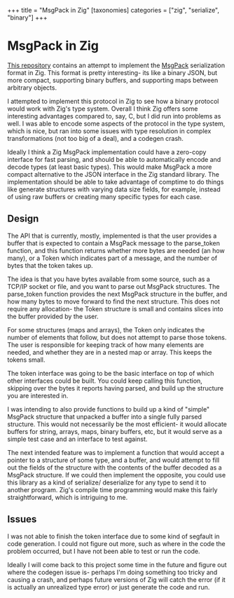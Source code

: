 +++
title = "MsgPack in Zig"
[taxonomies]
categories = ["zig", "serialize", "binary"]
+++
# MsgPack in Zig
[This repository](https://github.com/nsmryan/zig_msgpack) contains an attempt to implement
the [MsgPack](https://github.com/msgpack/msgpack) serialization 
format in Zig. This format is pretty interesting- its like a binary JSON, but more compact, supporting binary
buffers, and supporting maps between arbitrary objects.

I attempted to implement this protocol in Zig to see how a binary protocol would work with Zig's type system.
Overall I think Zig offers some interesting advantages compared to, say, C, but I did run into problems as well.
I was able to encode some aspects of the protocol in the type system, which is nice, but ran into some issues
with type resolution in complex transformations (not too big of a deal), and a codegen crash.


Ideally I think a Zig MsgPack implementation could have a zero-copy interface for fast parsing, and should be
able to automatically encode and decode types (at least basic types). This would make MsgPack a more compact
alternative to the JSON interface in the Zig standard library. The implementation should be able to
take advantage of comptime to do things like generate structures with varying data size fields, for example,
instead of using raw buffers or creating many specific types for each case.


## Design
The API that is currently, mostly, implemented is that the user provides a buffer that is expected to contain a MsgPack
message to the parse\_token function, and this function returns whether more bytes are needed (an how many), or a Token
which indicates part of a message, and the number of bytes that the token takes up.


The idea is that you have bytes available from some source, such as a TCP/IP socket or file, and you want to parse out
MsgPack structures. The parse\_token function provides the next MsgPack structure in the buffer, and how many bytes to
move forward to find the next structure. This does not require any allocation- the Token structure is small and contains
slices into the buffer provided by the user.


For some structures (maps and arrays), the Token only indicates the number of elements that follow, but does not attempt
to parse those tokens. The user is responsible for keeping track of how many elements are needed, and whether they
are in a nested map or array. This keeps the tokens small.


The token interface was going to be the basic interface on top of which other interfaces could be built. You could
keep calling this function, skipping over the bytes it reports having parsed, and build up the structure you are interested
in.


I was intending to also provide functions to build up a kind of "simple" MsgPack structure that unpacked a buffer
into a single fully parsed structure. This would not necessarily be the most efficient- it would allocate buffers for string, arrays,
maps, binary buffers, etc, but it would serve as a simple test case and an interface to test against.


The next intended feature was to implement a function that would accept a pointer to a structure of some type,
and a buffer, and would attempt to fill out the fields of the structure with the contents of the buffer decoded
as a MsgPack structure. If we could then implement the opposite, you could use this library as a kind of serialize/
deserialize for any type to send it to another program. Zig's compile time programming would make this fairly
straightforward, which is intriguing to me.


## Issues
I was not able to finish the token interface due to some kind of segfault in code generation. I could not figure out more,
such as where in the code the problem occurred, but I have not been able to test or run the code.


Ideally I will come back to this project some time in the future and figure out where the codegen issue is- perhaps 
I'm doing something too tricky and causing a crash, and perhaps future versions of Zig will catch the error (if
it is actually an unrealized type error) or just generate the code and run.
